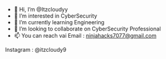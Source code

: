 - 👋 Hi, I’m @Itzcloudyy
- 👀 I’m interested in CyberSecurity
- 🌱 I’m currently learning Engineering
- 💞️ I’m looking to collaborate on CyberSecurity Professional
- 📫 You can reach vai Email : ninjahacks7077@gmail.com
                      
 Instagram : @itzcloudy9

<!---
Itzcloudyy/Itzcloudyy is a ✨ special ✨ repository because its `README.md` (this file) appears on your GitHub profile.
You can click the Preview link to take a look at your changes.
--->
